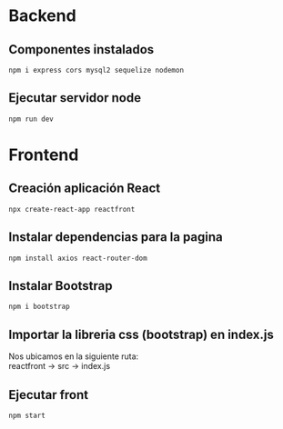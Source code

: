 # Backend
## Componentes instalados
```
npm i express cors mysql2 sequelize nodemon
```
## Ejecutar servidor node
```
npm run dev
```

# Frontend
## Creación aplicación React
```
npx create-react-app reactfront
```
## Instalar dependencias para la pagina
```
npm install axios react-router-dom
```
## Instalar Bootstrap
```
npm i bootstrap
```
## Importar la libreria css (bootstrap) en index.js
Nos ubicamos en la siguiente ruta:   
reactfront -> src -> index.js
## Ejecutar front
```
npm start
```